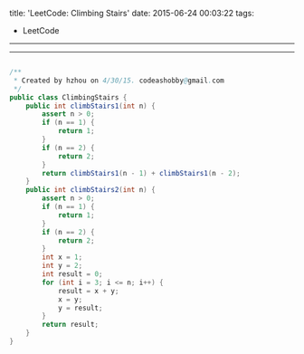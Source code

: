 title: 'LeetCode: Climbing Stairs'
date: 2015-06-24 00:03:22
tags:
 - LeetCode
---
<hr/>    

```java

/**
 * Created by hzhou on 4/30/15. codeashobby@gmail.com
 */
public class ClimbingStairs {
	public int climbStairs1(int n) {
		assert n > 0;
		if (n == 1) {
			return 1;
		}
		if (n == 2) {
			return 2;
		}
		return climbStairs1(n - 1) + climbStairs1(n - 2);
	}
	public int climbStairs2(int n) {
		assert n > 0;
		if (n == 1) {
			return 1;
		}
		if (n == 2) {
			return 2;
		}
		int x = 1;
		int y = 2;
		int result = 0;
		for (int i = 3; i <= n; i++) {
			result = x + y;
			x = y;
			y = result;
		}
		return result;
	}
}
```
